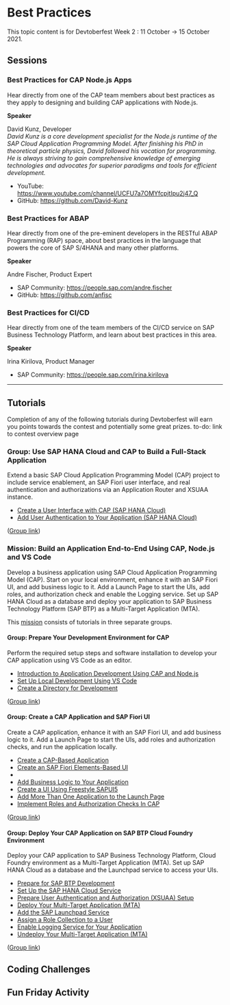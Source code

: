 # Best Practices

This topic content is for Devtoberfest Week 2 : 11 October → 15 October 2021.



## Sessions

### Best Practices for CAP Node.js Apps

Hear directly from one of the CAP team members about best practices as they apply to designing and building CAP applications with Node.js. 

**Speaker**

David Kunz, Developer <br>
_David Kunz is a core development specialist for the Node.js runtime of the SAP Cloud Application Programming Model. After finishing his PhD in theoretical particle physics, David followed his vocation for programming. He is always striving to gain comprehensive knowledge of emerging technologies and advocates for superior paradigms and tools for efficient development._
* YouTube: https://www.youtube.com/channel/UCFU7a7OMYfcpjtIpu2j47_Q
* GitHub: https://github.com/David-Kunz


### Best Practices for ABAP

Hear directly from one of the pre-eminent developers in the RESTful ABAP Programming (RAP) space, about best practices in the language that powers the core of SAP S/4HANA and many other platforms. 

**Speaker**

Andre Fischer, Product Expert <br>
* SAP Community: https://people.sap.com/andre.fischer 
* GitHub: https://github.com/anfisc


### Best Practices for CI/CD

Hear directly from one of the team members of the CI/CD service on SAP Business Technology Platform, and learn about best practices in this area.

**Speaker**

Irina Kirilova, Product Manager

* SAP Community: https://people.sap.com/irina.kirilova


---

## Tutorials

Completion of any of the following tutorials during Devtoberfest will earn you points towards the contest and potentially some great prizes. to-do: link to contest overview page

### Group: Use SAP HANA Cloud and CAP to Build a Full-Stack Application

Extend a basic SAP Cloud Application Programming Model (CAP) project to include service enablement, an SAP Fiori user interface, and real authentication and authorizations via an Application Router and XSUAA instance. 

* [Create a User Interface with CAP (SAP HANA Cloud)](https://developers.sap.com/tutorials/hana-cloud-cap-create-ui.html)
* [Add User Authentication to Your Application (SAP HANA Cloud)](https://developers.sap.com/tutorials/hana-cloud-cap-add-authentication.html)


([Group link](https://developers.sap.com/group.hana-cloud-cap-fullstack.html))

### Mission: Build an Application End-to-End Using CAP, Node.js and VS Code

Develop a business application using SAP Cloud Application Programming Model (CAP). Start on your local environment, enhance it with an SAP Fiori UI, and add business logic to it. Add a Launch Page to start the UIs, add roles, and authorization check and enable the Logging service. Set up SAP HANA Cloud as a database and deploy your application to SAP Business Technology Platform (SAP BTP) as a Multi-Target Application (MTA).

This [mission](https://developers.sap.com/mission.btp-application-cap-e2e.html) consists of tutorials in three separate groups.

#### Group: Prepare Your Development Environment for CAP

Perform the required setup steps and software installation to develop your CAP application using VS Code as an editor.

* [Introduction to Application Development Using CAP and Node.js](https://developers.sap.com/tutorials/btp-app-introduction.html)
* [Set Up Local Development Using VS Code](https://developers.sap.com/tutorials/btp-app-set-up-local-development.html)
* [Create a Directory for Development](https://developers.sap.com/tutorials/btp-app-create-directory.html)

([Group link](https://developers.sap.com/group.btp-app-cap-prepare.html))

#### Group: Create a CAP Application and SAP Fiori UI

Create a CAP application, enhance it with an SAP Fiori UI, and add business logic to it. Add a Launch Page to start the UIs, add roles and authorization checks, and run the application locally.

* [Create a CAP-Based Application](https://developers.sap.com/tutorials/btp-app-create-cap-application.html)
* [Create an SAP Fiori Elements-Based UI]()
* [](https://developers.sap.com/tutorials/btp-app-create-ui-fiori-elements.html)
* [Add Business Logic to Your Application](https://developers.sap.com/tutorials/btp-app-cap-business-logic.html)
* [Create a UI Using Freestyle SAPUI5](https://developers.sap.com/tutorials/btp-app-create-ui-freestyle-sapui5.html)
* [Add More Than One Application to the Launch Page](https://developers.sap.com/tutorials/btp-app-launchpage.html)
* [Implement Roles and Authorization Checks In CAP](https://developers.sap.com/tutorials/btp-app-cap-roles.html)

([Group link](https://developers.sap.com/group.btp-app-cap-create.html))

#### Group: Deploy Your CAP Application on SAP BTP Cloud Foundry Environment

Deploy your CAP application to SAP Business Technology Platform, Cloud Foundry environment as a Multi-Target Application (MTA). Set up SAP HANA Cloud as a database and the Launchpad service to access your UIs.

* [Prepare for SAP BTP Development](https://developers.sap.com/tutorials/btp-app-prepare-btp.html)
* [Set Up the SAP HANA Cloud Service](https://developers.sap.com/tutorials/btp-app-hana-cloud-setup.html)
* [Prepare User Authentication and Authorization (XSUAA) Setup](https://developers.sap.com/tutorials/btp-app-prepare-xsuaa.html)
* [Deploy Your Multi-Target Application (MTA)](https://developers.sap.com/tutorials/btp-app-cap-mta-deployment.html)
* [Add the SAP Launchpad Service](https://developers.sap.com/tutorials/btp-app-launchpad-service.html)
* [Assign a Role Collection to a User](https://developers.sap.com/tutorials/btp-app-role-assignment.html)
* [Enable Logging Service for Your Application](https://developers.sap.com/tutorials/btp-app-logging.html)
* [Undeploy Your Multi-Target Application (MTA)](https://developers.sap.com/tutorials/btp-app-undeploy-cap-application.html)

([Group link](https://developers.sap.com/group.btp-app-cap-deploy.html))

## Coding Challenges

## Fun Friday Activity

